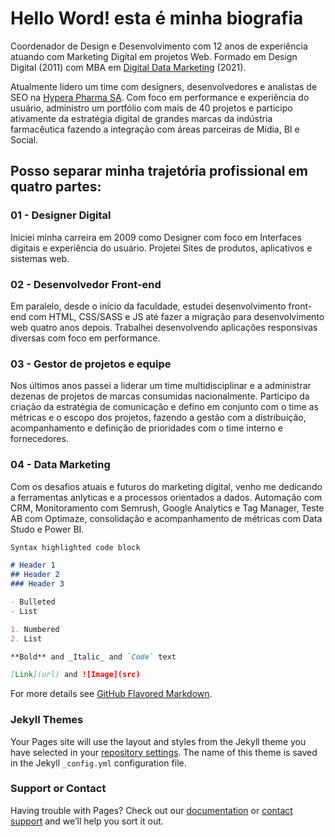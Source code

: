 # Hello Word! esta é minha biografia
Coordenador de Design e Desenvolvimento com 12 anos de experiência atuando com Marketing Digital em projetos Web. Formado em Design Digital (2011) com MBA em [Digital Data Marketing](https://www.fiap.com.br/mba/mba-em-digital-data-marketing/) (2021).

Atualmente lidero um time com designers, desenvolvedores e analistas de SEO na [Hypera Pharma SA](https://www.hyperapharma.com.br). Com foco em performance e experiência do usuário, administro um portfólio com mais de 40 projetos e participo ativamente da estratégia digital de grandes marcas da indústria farmacêutica fazendo a integração com áreas parceiras de Mídia, BI e Social.

## Posso separar minha trajetória profissional em quatro partes:

### 01 - Designer Digital
Iniciei minha carreira em 2009 como Designer com foco em Interfaces digitais e experiência do usuário. Projetei Sites de produtos, aplicativos e sistemas web.

### 02 - Desenvolvedor Front-end
Em paralelo, desde o início da faculdade, estudei desenvolvimento front-end com HTML, CSS/SASS e JS até fazer a migração para desenvolvimento web quatro anos depois. Trabalhei desenvolvendo aplicações responsivas diversas com foco em performance.

### 03 - Gestor de projetos e equipe
Nos últimos anos passei a liderar um time multidisciplinar e a administrar dezenas de projetos de marcas consumidas nacionalmente. Participo da criação da estratégia de comunicação e defino em conjunto com o time as métricas e o escopo dos projetos, fazendo a gestão com a distribuição, acompanhamento e definição de prioridades com o time interno e fornecedores.

### 04 - Data Marketing
Com os desafios atuais e futuros do marketing digital, venho me dedicando a ferramentas anlyticas e a processos orientados a dados. Automação com CRM, Monitoramento com Semrush, Google Analytics e Tag Manager, Teste AB com Optimaze, consolidação e acompanhamento de métricas com Data Studo e Power BI.


```markdown
Syntax highlighted code block

# Header 1
## Header 2
### Header 3

- Bulleted
- List

1. Numbered
2. List

**Bold** and _Italic_ and `Code` text

[Link](url) and ![Image](src)
```

For more details see [GitHub Flavored Markdown](https://guides.github.com/features/mastering-markdown/).

### Jekyll Themes

Your Pages site will use the layout and styles from the Jekyll theme you have selected in your [repository settings](https://github.com/leepestana/biography/settings/pages). The name of this theme is saved in the Jekyll `_config.yml` configuration file.

### Support or Contact

Having trouble with Pages? Check out our [documentation](https://docs.github.com/categories/github-pages-basics/) or [contact support](https://support.github.com/contact) and we’ll help you sort it out.
